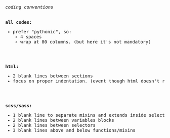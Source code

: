<pre><i>coding conventions</i><br/><br/><br/><strong>all codes:</strong><ul><li>prefer "pythonic", so:<ul><li>4 spaces</li><li>wrap at 80 columns. (but here it's not mandatory)</li></ul></li></ul><br/><br/><br/><strong>html:</strong><ul><li>2 blank lines between sections</li><li>focus on proper indentation. (event though html doesn't require indentation to refer to blocks)</li></ul><br/><br/><br/><strong>scss/sass:</strong><ul><li>1 blank line to separate mixins and extends inside selector blocks</li><li>2 blank lines between variables blocks</li><li>2 blank lines between selectors</li><li>3 blank lines above and below functions/mixins</li></ul></pre>

